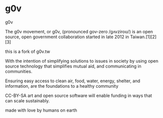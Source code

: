 # g0v

g0v

The g0v movement, or g0v, (pronounced gov-zero /ɡʌvziroʊ/) is an open source, open government collaboration started in late 2012 in Taiwan.[1][2][3]

this is a fork of g0v.tw

With the intention of simplifying solutions to issues in society by using open source technology that simplifies mutual aid, and communicating in communities.

Ensuring easy access to clean air, food, water, energy, shelter, and information, are the foundations to a healthy community

CC-BY-SA art and open source software will enable funding in ways that can scale sustainably.

made with love by humans on earth
